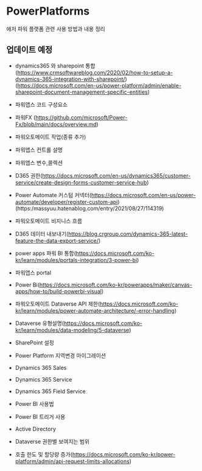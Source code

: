# PowerPlatforms
애저 파워 플랫폼 관련 사용 방법과 내용 정리


## 업데이트 예정

- dynamics365 와 sharepoint 통합(https://www.crmsoftwareblog.com/2020/02/how-to-setup-a-dynamics-365-integration-with-sharepoint/)(https://docs.microsoft.com/en-us/power-platform/admin/enable-sharepoint-document-management-specific-entities)

- 파워앱스 코드 구성요소

- 파워FX (https://github.com/microsoft/Power-Fx/blob/main/docs/overview.md)

- 파워오토메이트 작업(종류 추가)

- 파워앱스 컨트롤 설명

- 파워앱스 변수,콜렉션

- D365 권한(https://docs.microsoft.com/en-us/dynamics365/customer-service/create-design-forms-customer-service-hub)

- Power Automate 커스텀 커넥터(https://docs.microsoft.com/en-us/power-automate/developer/register-custom-api)(https:/massyuu.hatenablog.com/entry/2021/08/27/114319)

- 파워오토메이트 비지니스 흐름

- D365 데이터 내보내기(https://blog.crgroup.com/dynamics-365-latest-feature-the-data-export-service/)

- power apps 파워 BI 통합(https://docs.microsoft.com/ko-kr/learn/modules/portals-integration/3-power-bi)

- 파워앱스 portal

- Power Bi(https://docs.microsoft.com/ko-kr/powerapps/maker/canvas-apps/how-to/build-powerbi-visual)

- 파워오토메이트 Dataverse API 제한(https://docs.microsoft.com/ko-kr/learn/modules/power-automate-architecture/-error-handling)

- Dataverse 유형설명(https://docs.microsoft.com/ko-kr/learn/modules/data-modeling/5-dataverse)

- SharePoint 설정

- Power Platform 지역변경 마이그레이션

- Dynamics 365 Sales

- Dynamics 365 Service

- Dynamics 365 Field Service

- Power BI 사용법

- Power BI 트리거 사용

- Active Directory

- Dataverse 권한별 보여지는 범위

- 호출 한도 및 할당량 증가(https://docs.microsoft.com/ko-kr/power-platform/admin/api-request-limits-allocations)